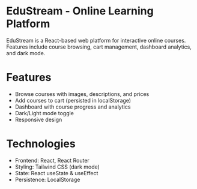 # EduStream - Online Learning Platform

EduStream is a React-based web platform for interactive online courses. Features include course browsing, cart management, dashboard analytics, and dark mode.
# Features
- Browse courses with images, descriptions, and prices
- Add courses to cart (persisted in localStorage)
- Dashboard with course progress and analytics
- Dark/Light mode toggle
- Responsive design
# Technologies
- Frontend: React, React Router
- Styling: Tailwind CSS (dark mode)
- State: React useState & useEffect
- Persistence: LocalStorage
  

